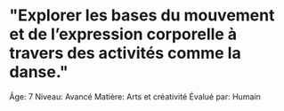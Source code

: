 # "Explorer les bases du mouvement et de l’expression corporelle à travers des activités comme la danse."

Âge: 7
Niveau: Avancé
Matière: Arts et créativité
Évalué par: Humain